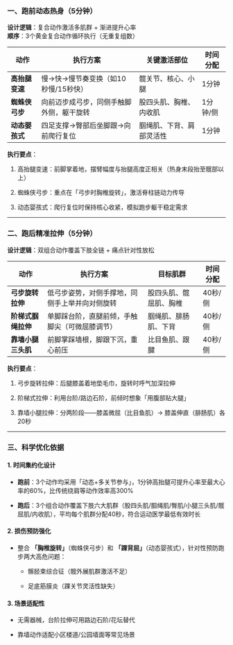 ### **一、跑前动态热身（5分钟）**

**设计逻辑**：复合动作激活多肌群 + 渐进提升心率  
**顺序**：3个黄金复合动作循环执行（无重复组数）

|动作|执行方案|关键激活部位|时间分配|
|---|---|---|---|
|**高抬腿变速**|慢→快→慢节奏变换（如10秒慢/15秒快）|髋关节、核心、小腿|1分钟|
|**蜘蛛侠弓步**|向前迈步成弓步，同侧手触脚外侧，躯干旋转|股四头肌、胸椎、内收肌|1分钟/侧|
|**动态婴孩式**|四足支撑→臀部后坐脚跟→向前爬行复位|腘绳肌、下背、肩部灵活性|1分钟|

**执行要点**：

1. 高抬腿变速：前脚掌着地，摆臂幅度与抬腿高度正相关（热身末段抬至髋部以上）
    
2. 蜘蛛侠弓步：重点在「弓步时胸椎旋转」，激活脊柱链动力传导
    
3. 动态婴孩式：爬行复位时保持核心收紧，模拟跑步躯干稳定需求
    

---

### **二、跑后精准拉伸（5分钟）**

**设计逻辑**：双组合动作覆盖下肢全链 + 痛点针对性放松

|动作|执行方案|目标肌群|时间分配|
|---|---|---|---|
|**弓步旋转拉伸**|低弓步姿势，对侧手撑地，同侧手上举并向对侧旋转|股四头肌、髋屈肌、胸椎|40秒/侧|
|**阶梯式腘绳拉伸**|单脚踩台阶，直腿前倾，手触脚尖（可微屈膝调节）|腘绳肌、腓肠肌、下背|40秒/侧|
|**靠墙小腿三头肌**|前脚掌踩墙根，脚跟下沉，重心前压|比目鱼肌、跟腱|40秒/侧|

**执行要点**：

1. 弓步旋转拉伸：后腿膝盖着地垫毛巾，旋转时呼气加深拉伸
    
2. 阶梯式拉伸：利用台阶/路边石阶，前倾时想象「用腹部贴大腿」
    
3. 靠墙小腿拉伸：分两阶段——膝盖微屈（比目鱼肌）→ 膝盖伸直（腓肠肌）各20秒
    

---

### **三、科学优化依据**

#### 1. 时间集约化设计

- **跑前**：3个动作均采用「动态+多关节参与」，1分钟高抬腿可提升心率至最大心率的60%，比传统绕肩等动作效率高300%
    
- **跑后**：3个组合动作覆盖下肢六大肌群（股四头肌/腘绳肌/臀肌/小腿三头肌/髋屈肌/内收肌），平均每个肌群分配40秒，符合运动医学最低有效时长
    

#### 2. 损伤预防强化

- 整合 **「胸椎旋转」**（蜘蛛侠弓步）和 **「踝背屈」**（动态婴孩式），针对性预防跑步两大高危问题：
    
    - 髂胫束综合征（髋外展肌群激活不足）
        
    - 足底筋膜炎（踝关节灵活性缺失）
        

#### 3. 场景适配性

- 无需器械，台阶拉伸可用路边石阶/花坛替代
    
- 靠墙动作适配小区楼道/公园墙面等常见场景